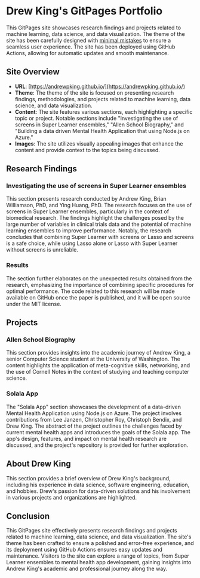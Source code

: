 # Drew King's GitPages Portfolio

This GitPages site showcases research findings and projects related to machine learning, data science, and data visualization. The theme of the site has been carefully designed with [minimal mistakes](https://mmistakes.github.io/minimal-mistakes/) to ensure a seamless user experience. The site has been deployed using GitHub Actions, allowing for automatic updates and smooth maintenance.

## Site Overview

- **URL**: [https://andrewpking.github.io/](https://andrewpking.github.io/)
- **Theme**: The theme of the site is focused on presenting research findings, methodologies, and projects related to machine learning, data science, and data visualization.
- **Content**: The site features various sections, each highlighting a specific topic or project. Notable sections include "Investigating the use of screens in Super Learner ensembles," "Allen School Biography," and "Building a data driven Mental Health Application that using Node.js on Azure."
- **Images**: The site utilizes visually appealing images that enhance the content and provide context to the topics being discussed.

## Research Findings

### Investigating the use of screens in Super Learner ensembles

This section presents research conducted by Andrew King, Brian Williamson, PhD, and Ying Huang, PhD. The research focuses on the use of screens in Super Learner ensembles, particularly in the context of biomedical research. The findings highlight the challenges posed by the large number of variables in clinical trials data and the potential of machine learning ensembles to improve performance. Notably, the research concludes that combining Super Learner with screens or Lasso and screens is a safe choice, while using Lasso alone or Lasso with Super Learner without screens is unreliable.

### Results

The section further elaborates on the unexpected results obtained from the research, emphasizing the importance of combining specific procedures for optimal performance. The code related to this research will be made available on GitHub once the paper is published, and it will be open source under the MIT license.

## Projects

### Allen School Biography

This section provides insights into the academic journey of Andrew King, a senior Computer Science student at the University of Washington. The content highlights the application of meta-cognitive skills, networking, and the use of Cornell Notes in the context of studying and teaching computer science.

### Solala App

The "Solala App" section showcases the development of a data-driven Mental Health Application using Node.js on Azure. The project involves contributions from Lee Janzen, Christopher Roy, Christoph Bendix, and Drew King. The abstract of the project outlines the challenges faced by current mental health apps and introduces the goals of the Solala app. The app's design, features, and impact on mental health research are discussed, and the project's repository is provided for further exploration.

## About Drew King

This section provides a brief overview of Drew King's background, including his experience in data science, software engineering, education, and hobbies. Drew's passion for data-driven solutions and his involvement in various projects and organizations are highlighted.

## Conclusion

This GitPages site effectively presents research findings and projects related to machine learning, data science, and data visualization. The site's theme has been crafted to ensure a polished and error-free experience, and its deployment using GitHub Actions ensures easy updates and maintenance. Visitors to the site can explore a range of topics, from Super Learner ensembles to mental health app development, gaining insights into Andrew King's academic and professional journey along the way.